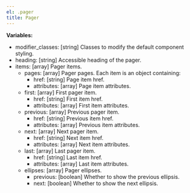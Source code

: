 ```yaml
---
el: .pager
title: Pager
---
```


__Variables:__
* modifier_classes: [string] Classes to modify the default component styling.
* heading: [string] Accessible heading of the pager.
* items: [array] Pager items.
  * pages: [array] Pager pages. Each item is an object containing:
    * href: [string] Page item href.
    * attributes: [array] Page item attributes.
  * first: [array] First pager item.
    * href: [string] First item href.
    * attributes: [array] First item attributes.
  * previous: [array] Previous pager item.
    * href: [string] Previous item href.
    * attributes: [array] Previous item attributes.
  * next: [array] Next pager item.
    * href: [string] Next item href.
    * attributes: [array] Next item attributes.
  * last: [array] Last pager item.
    * href: [string] Last item href.
    * attributes: [array] Last item attributes.
  * ellipses: [array] Pager ellipses.
    * previous: [boolean] Whether to show the previous ellipsis.
    * next: [boolean] Whether to show the next ellipsis.
